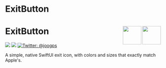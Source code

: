 # ExitButton

<h1> ExitButton
  <img align="right" src="../assets/dark-mode-128.png" width=60px>
  <img align="right" src="../assets/light-mode-128.png" width=60px>
</h1>

<p>
    <img src="https://img.shields.io/badge/iOS-13.0+-blue.svg" />
    <img src="https://img.shields.io/badge/-SwiftUI-red.svg" />
    <a href="https://twitter.com/joogps">
        <img src="https://img.shields.io/badge/Contact-@joogps-lightgrey.svg?style=social&logo=twitter" alt="Twitter: @joogps" />
    </a>
</p>

A simple, native SwiftUI exit icon, with colors and sizes that exactly match Apple's.
